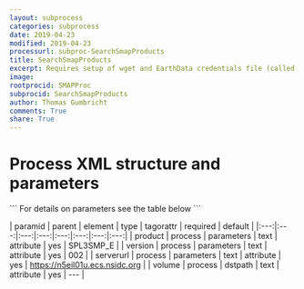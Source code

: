 ```yaml
---
layout: subprocess
categories: subprocess
date: 2019-04-23
modified: 2019-04-23
processurl: subproc-SearchSmapProducts
title: SearchSmapProducts
excerpt: Requires setup of wget and EarthData credentials file (called .netrc in user home path)
image: 
rootprocid: SMAPProc
subprocid: SearchSmapProducts
author: Thomas Gumbricht
comments: True
share: True
---
```


<h1 class='foot-description'>Process XML structure and parameters</h1>
```
For details on parameters see the table below
<?xml version="1.0" ?>
<process>
  <!--Generated from python-->
  <userproj plotid="yourplotid" projectid="yourprojectid" siteid="yoursiteid" system="systemid" tractid="yourtractid" userid="youruserid"/>
  <period endday="DD" endmonth="MM" endyear="YYYY" seasonendday="DD" seasonendmonth="MM" seasonstartday="DD" seasonstartmonth="MM" startday="DD" startmonth="MM" startyear="YYYY" timestep="timestep"/>
  <parameters product="txtstring" serverurl="txtstring" version="txtstring"/>
  <dstpath volume="txtstring"/>
</process>
```

| paramid | parent | element | type | tagorattr | required | default |
|:---:|:---:|:---:|:---:|:---:|:---:|:---:|:---:|
| product | process | parameters | text | attribute | yes | SPL3SMP_E |
| version | process | parameters | text | attribute | yes | 002 |
| serverurl | process | parameters | text | attribute | yes | https://n5eil01u.ecs.nsidc.org |
| volume | process | dstpath | text | attribute | yes | --- |
